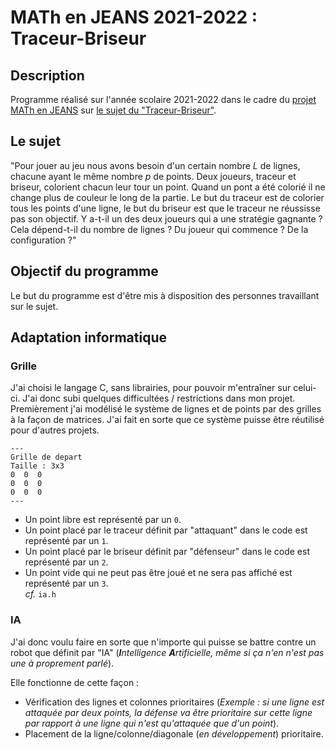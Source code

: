 # MATh en JEANS 2021-2022 : Traceur-Briseur
## Description
Programme réalisé sur l'année scolaire 2021-2022 dans le cadre du [projet MATh en JEANS](https://www.mathenjeans.fr) sur [le sujet du "Traceur-Briseur"](https://www.mathenjeans.fr/content/traceur-contre-briseur-de-lignes-lycee-rene-perrin-ugine).

## Le sujet
"Pour jouer au jeu nous avons besoin d'un certain nombre *L* de lignes, chacune ayant le même nombre *p* de points. Deux joueurs, traceur et briseur, colorient chacun leur tour un point. Quand un pont a été colorié il ne change plus de couleur le long de la partie. Le but du traceur est de colorier tous les points d'une ligne, le but du briseur est que le traceur ne réussisse pas son objectif. Y a-t-il un des deux joueurs qui a une stratégie gagnante ? Cela dépend-t-il du nombre de lignes ? Du joueur qui commence ? De la configuration ?"

## Objectif du programme
Le but du programme est d'être mis à disposition des personnes travaillant sur le sujet.

## Adaptation informatique
### Grille
J'ai choisi le langage C, sans librairies, pour pouvoir m'entraîner sur celui-ci. J'ai donc subi quelques difficultées / restrictions dans mon projet. 
<br> Premièrement j'ai modélisé le système de lignes et de points par des grilles à la façon de matrices. J'ai fait en sorte que ce système puisse être réutilisé pour d'autres projets.
```text
---
Grille de depart
Taille : 3x3
0  0  0
0  0  0
0  0  0
---
```
* Un point libre est représenté par un `0`.
* Un point placé par le traceur définit par "attaquant" dans le code est représenté par un `1`.
* Un point placé par le briseur définit par "défenseur" dans le code est représenté par un `2`.
* Un point vide qui ne peut pas être joué et ne sera pas affiché est représenté par un `3`.
<br>*cf.* `ia.h`
### IA
J'ai donc voulu faire en sorte que n'importe qui puisse se battre contre un robot que définit par "IA" (***I**ntelligence **A**rtificielle, même si ça n'en n'est pas une à proprement parlé*).

Elle fonctionne de cette façon : 
* Vérification des lignes et colonnes prioritaires (*Exemple : si une ligne est attaquée par deux points, la défense va être prioritaire sur cette ligne par rapport à une ligne qui n'est qu'attaquée que d'un point*).
* Placement de la ligne/colonne/diagonale (*en développement*) prioritaire.